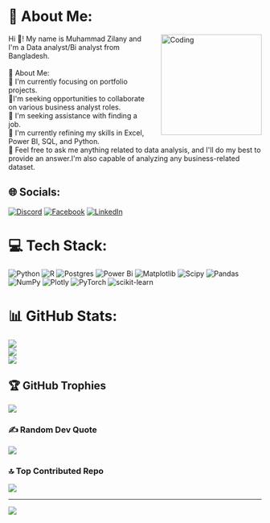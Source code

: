 # 💫 About Me:
<img align="right" alt="Coding" width="200" src="https://cdn.dribbble.com/users/239755/screenshots/3019824/media/39359a17c831677ed85fd3df1cc8c38e.gif" style="float:right; margin-left:20px;">
Hi 👋! My name is Muhammad Zilany and I'm a Data analyst/Bi analyst from Bangladesh.<br><br>💫 About Me:<br>🔭 I'm currently focusing on portfolio projects.<br>👯I'm seeking opportunities to collaborate on various business analyst roles.<br>🤝 I'm seeking assistance with finding a job.<br>🌱 I'm currently refining my skills in Excel, Power BI, SQL, and Python.<br>💬 Feel free to ask me anything related to data analysis, and I'll do my best to provide an answer.I'm also capable of analyzing any business-related dataset.

## 🌐 Socials:
[![Discord](https://img.shields.io/badge/Discord-%237289DA.svg?logo=discord&logoColor=white)](https://discord.gg/475919572944289803) [![Facebook](https://img.shields.io/badge/Facebook-%231877F2.svg?logo=Facebook&logoColor=white)](https://facebook.com//zilany.zil/) [![LinkedIn](https://img.shields.io/badge/LinkedIn-%230077B5.svg?logo=linkedin&logoColor=white)](https://linkedin.com/in//muhammad-zilany-860973301/) 

# 💻 Tech Stack:
![Python](https://img.shields.io/badge/python-3670A0?style=for-the-badge&logo=python&logoColor=ffdd54) ![R](https://img.shields.io/badge/r-%23276DC3.svg?style=for-the-badge&logo=r&logoColor=white) ![Postgres](https://img.shields.io/badge/postgres-%23316192.svg?style=for-the-badge&logo=postgresql&logoColor=white) ![Power Bi](https://img.shields.io/badge/power_bi-F2C811?style=for-the-badge&logo=powerbi&logoColor=black) ![Matplotlib](https://img.shields.io/badge/Matplotlib-%23ffffff.svg?style=for-the-badge&logo=Matplotlib&logoColor=black) ![Scipy](https://img.shields.io/badge/SciPy-%230C55A5.svg?style=for-the-badge&logo=scipy&logoColor=%white) ![Pandas](https://img.shields.io/badge/pandas-%23150458.svg?style=for-the-badge&logo=pandas&logoColor=white) ![NumPy](https://img.shields.io/badge/numpy-%23013243.svg?style=for-the-badge&logo=numpy&logoColor=white) ![Plotly](https://img.shields.io/badge/Plotly-%233F4F75.svg?style=for-the-badge&logo=plotly&logoColor=white) ![PyTorch](https://img.shields.io/badge/PyTorch-%23EE4C2C.svg?style=for-the-badge&logo=PyTorch&logoColor=white) ![scikit-learn](https://img.shields.io/badge/scikit--learn-%23F7931E.svg?style=for-the-badge&logo=scikit-learn&logoColor=white)
# 📊 GitHub Stats:
![](https://github-readme-stats.vercel.app/api?username=Cloud7Ez&theme=tokyonight&hide_border=false&include_all_commits=true&count_private=true)<br/>
![](https://github-readme-streak-stats.herokuapp.com/?user=Cloud7Ez&theme=tokyonight&hide_border=false)<br/>
![](https://github-readme-stats.vercel.app/api/top-langs/?username=Cloud7Ez&theme=tokyonight&hide_border=false&include_all_commits=true&count_private=true&layout=compact)

## 🏆 GitHub Trophies
![](https://github-profile-trophy.vercel.app/?username=Cloud7Ez&theme=radical&no-frame=false&no-bg=false&margin-w=4)

### ✍️ Random Dev Quote
![](https://quotes-github-readme.vercel.app/api?type=horizontal&theme=radical)

### 🔝 Top Contributed Repo
![](https://github-contributor-stats.vercel.app/api?username=Cloud7Ez&limit=5&theme=dark&combine_all_yearly_contributions=true)

---
[![](https://visitcount.itsvg.in/api?id=Cloud7Ez&icon=6&color=0)](https://visitcount.itsvg.in)

